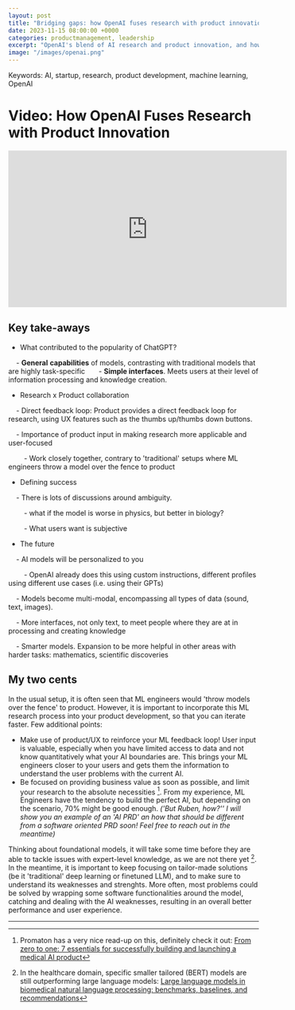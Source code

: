 ```yaml
---
layout: post
title: "Bridging gaps: how OpenAI fuses research with product innovation"
date: 2023-11-15 08:00:00 +0000
categories: productmanagement, leadership
excerpt: "OpenAI's blend of AI research and product innovation, and how this approach is shaping the future of user-focused, effective AI solutions. And some of my own takes."
image: "/images/openai.png"
---
```


Keywords: AI, startup, research, product development, machine learning, OpenAI

  

# Video: How OpenAI Fuses Research with Product Innovation

<iframe width="560" height="315" src="https://www.youtube-nocookie.com/embed/YXiRbRacTF0?si=VAqT3GKYm1rg1u2z" title="YouTube video player" frameborder="0" allow="accelerometer; autoplay; clipboard-write; encrypted-media; gyroscope; picture-in-picture; web-share" allowfullscreen></iframe>

  

## Key take-aways

- What contributed to the popularity of ChatGPT?

    - **General** **capabilities** of models, contrasting with traditional models that are highly task-specific
 
    - **Simple interfaces**. Meets users at their level of information processing and knowledge creation.
  
- Research x Product collaboration

    - Direct feedback loop: Product provides a direct feedback loop for research, using UX features such as the thumbs up/thumbs down buttons.

    - Importance of product input in making research more applicable and user-focused

        - Work closely together, contrary to 'traditional' setups where ML engineers throw a model over the fence to product

- Defining success

    - There is lots of discussions around ambiguity.

        - what if the model is worse in physics, but better in biology?

        - What users want is subjective

- The future

    - AI models will be personalized to you

        - OpenAI already does this using custom instructions, different profiles using different use cases (i.e. using their GPTs)

    - Models become multi-modal, encompassing all types of data (sound, text, images).

    - More interfaces, not only text, to meet people where they are at in processing and creating knowledge

    - Smarter models. Expansion to be more helpful in other areas with harder tasks: mathematics, scientific discoveries



## My two cents

In the usual setup, it is often seen that ML engineers would 'throw models over the fence' to product. However, it is important to incorporate this ML research process into your product development, so that you can iterate faster. Few additional points:
- Make use of product/UX to reinforce your ML feedback loop! User input is valuable, especially when you have limited access to data and not know quantitatively what your AI boundaries are. This brings your ML engineers closer to your users and gets them the information to understand the user problems with the current AI.
- Be focused on providing business value as soon as possible, and limit your research to the absolute necessities [^1]. From my experience, ML Engineers have the tendency to build the perfect AI, but depending on the scenario, 70% might be good enough. *('But Ruben, how?'' I will show you an example of an 'AI PRD' an how that should be different from a software oriented PRD soon! Feel free to reach out in the meantime)*


Thinking about foundational models, it will take some time before they are able to tackle issues with expert-level knowledge, as we are not there yet [^2]. In the meantime, it is important to keep focusing on tailor-made solutions (be it 'traditional' deep learning or finetuned LLM), and to make sure to understand its weaknesses and strenghts. More often, most problems could be solved by wrapping some software functionalities around the model, catching and dealing with the AI weaknesses, resulting in an overall better performance and user experience. 



[^1]: Promaton has a very nice read-up on this, definitely check it out: [From zero to one: 7 essentials for successfully building and launching a medical AI product](https://blog.promaton.com/from-zero-to-one-7-essentials-for-successfully-building-and-launching-a-medical-ai-product-89adc783370a)


[^2]: In the healthcare domain, specific smaller tailored (BERT) models are still outperforming large language models: [Large language models in biomedical natural language processing: benchmarks, baselines, and recommendations](https://arxiv.org/ftp/arxiv/papers/2305/2305.16326.pdf)


---
